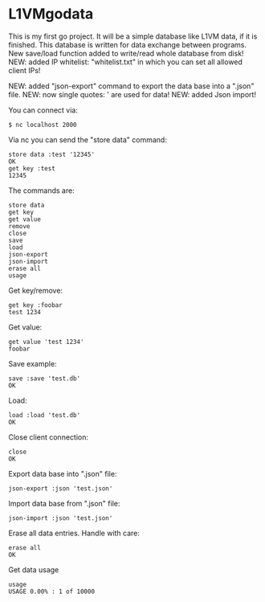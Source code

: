 L1VMgodata
==========
This is my first go project. It will be a simple database like L1VM data, if it is finished.
This database is written for data exchange between programs.
New save/load function added to write/read whole database from disk!
NEW: added IP whitelist: "whitelist.txt" in which you can set all allowed client IPs!

NEW: added "json-export" command to export the data base into a ".json" file.
NEW: now single quotes: ' are used for data!
NEW: added Json import!

You can connect via:

```
$ nc localhost 2000
```

Via nc you can send the "store data" command:

```
store data :test '12345'
OK
get key :test
12345
```

The commands are:

```
store data
get key
get value
remove
close
save
load
json-export
json-import
erase all
usage
```

Get key/remove:

```
get key :foobar
test 1234
```

Get value:

```
get value 'test 1234'
foobar
```

Save example:

```
save :save 'test.db'
OK
```

Load:

```
load :load 'test.db'
OK
```

Close client connection:

```
close
OK
```

Export data base into ".json" file:

```
json-export :json 'test.json'
```

Import data base from ".json" file:

```
json-import :json 'test.json'
```


Erase all data entries. Handle with care:

```
erase all
OK
```

Get data usage

```
usage
USAGE 0.00% : 1 of 10000
```
